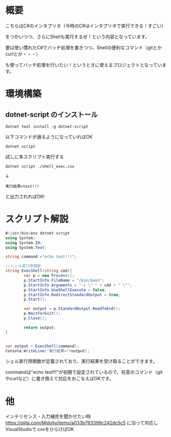 # 概要

こちらはC#のインタプリタ（今時のC#はインタプリタで実行できる！すごい）

をつかいつつ、さらにShellも実行するぜ！という内容となっています。

要は使い慣れたC#でバッチ処理を書きつつ、Shellの便利なコマンド（gitとかcurlとか・・・）

も使ってバッチ処理を行いたい！というときに使えるプロジェクトとなっています。

# 環境構築

## dotnet-script のインストール

```
dotnet tool install -g dotnet-script
```

以下コマンドが通るようになっていればOK

```
dotnet script
```

試しに本スクリプト実行する

```
dotnet script ./shell_exec.csx
```

↓

```
実行結果=test!!!
```

と出力されればOK!

# スクリプト解説

```C#
#!/usr/bin/env dotnet-script
using System;
using System.IO;
using System.Text;

string command ="echo test!!!";

//シェル実行用関数
string ExecShell(string cmd){
        var p = new Process();
        p.StartInfo.FileName = "/bin/bash";
        p.StartInfo.Arguments = "-c \" " + cmd + " \"";
        p.StartInfo.UseShellExecute = false;
        p.StartInfo.RedirectStandardOutput = true;
        p.Start();

        var output = p.StandardOutput.ReadToEnd();
        p.WaitForExit();
        p.Close();

        return output;
}


var output = ExecShell(command);
Console.WriteLine("実行結果="+output);
```

シェル実行用関数が定義されており、実行結果を受け取ることができます。

commandは"echo test!!!"が初期で設定されているので、任意のコマンド（git やcurlなど）に書き換えて対応をおこなえばOKです。

# 他

インテリセンス・入力補完を聞かせたい時
https://qiita.com/Midoliy/items/a033b763399c242dc5c5
に沿って対応しVisualStudioで.csxをひらけばOK
